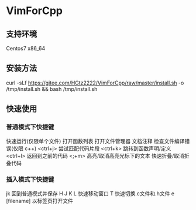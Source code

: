 # VimForCpp
## 支持环境
Centos7 x86_64

## 安装方法

  curl -sLf https://gitee.com/HGtz2222/VimForCpp/raw/master/install.sh -o /tmp/install.sh && bash /tmp/install.sh

## 快速使用
### 普通模式下快捷键
<F5>        快速运行(仅限单个文件)
<F6>        打开函数列表
<F7>        打开文件管理器
<F8>        文档注释
<F11>       检查文件编译错误(仅限 c++)
<ctrl+j>    尝试匹配代码片段
<ctrl+k>    跳转到函数声明/定义
<ctrl+l>    返回到之前的代码
<;+m>       高亮/取消高亮光标下的文本
<zz>        快速折叠/取消折叠代码

### 插入模式下快捷键
jk          回到普通模式并保存
H J K L     快速移动窗口
<space>T    快速切换.c文件和.h文件
<space>e [filename] 以标签页打开文件
